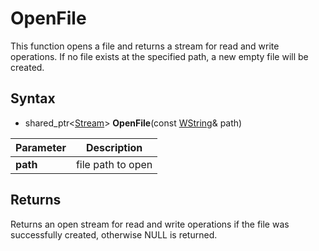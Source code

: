 # OpenFile #
This function opens a file and returns a stream for read and write operations. If no file exists at the specified path, a new empty file will be created.

## Syntax ##
- shared_ptr<[Stream](CPP_Stream.md)\> **OpenFile**(const [WString](WString.md)& path)

| Parameter | Description |
|--|--|
| **path** | file path to open |

## Returns ##
Returns an open stream for read and write operations if the file was successfully created, otherwise NULL is returned.
